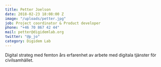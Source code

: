```yaml
---
title: Petter Joelson
date: 2018-02-23 18:08:00 Z
image: "/uploads/petter.jpg"
job: Project coordinator & Product developer
phone: "+46 70 867 42 44"
mail: petter@digidemlab.org
twitter: "@p_jo"
category: Digidem Lab
---
```


Digital strateg med femton års erfarenhet av arbete med digitala tjänster för civilsamhället.
